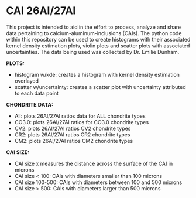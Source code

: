 # CAI 26Al/27Al 
This project is intended to aid in the effort to process, analyze and share data pertaining to calcium-aluminum-inclusions (CAIs). The python code within this repository can be used to create histograms with their associated kernel density estimation plots, violin plots and scatter plots with associated uncertainties. The data being used was collected by Dr. Emilie Dunham.

**PLOTS:**
- histogram w/kde: creates a histogram with kernel density estimation overlayed
- scatter w/uncertainty: creates a scatter plot with uncertainty attributed to each data point

**CHONDRITE DATA:**
- All: plots 26Al/27Al ratios data for ALL chondrite types
- CO3.0: plots 26Al/27Al ratios for CO3.0 chondrite types
- CV2: plots 26Al/27Al ratios CV2 chondrite types
- CR2: plots 26Al/27Al ratios CR2 chondrite types
- CM2: plots 26Al/27Al ratios CM2 chondrite types

**CAI SIZE:**
- CAI size x measures the distance across the surface of the CAI in microns
- CAI size < 100: CAIs with diameters smaller than 100 microns
- CAI size 100-500: CAIs with diameters between 100 and 500 microns
- CAI size > 500: CAIs with diameters larger than 500 microns